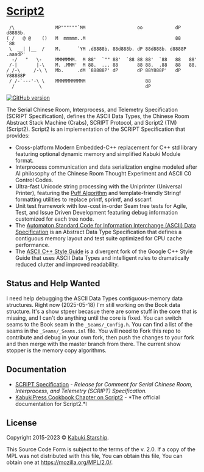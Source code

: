 # [Script2](github.com/KabukiStarship/Script2)

```AsciiArt
 /\               MP""""""`MM                   oo            dP   d8888b.
( /   @ @    ()   M  mmmmm..M                                 88       `88
 \  __| |__  /    M.      `YM .d8888b. 88d888b. dP 88d888b. d8888P .aaadP'
  -/   "   \-     MMMMMMM.  M 88'  `"" 88'  `88 88 88'  `88   88   88'
 /-|       |-\    M. .MMM'  M 88.  ... 88       88 88.  .88   88   88.
/ /-\     /-\ \   Mb.     .dM `88888P' dP       dP 88Y888P'   dP   Y88888P
 / /-`---'-\ \    MMMMMMMMMMM                      88
  /         \                                      dP
```

[![GitHub version](https://badge.fury.io/gh/KabukiStarship%2Fscript2.svg)](https://badge.fury.io/gh/KabukiStarship%2Fscript2)

The Serial Chinese Room, Interprocess, and Telemetry Specification (SCRIPT Specification), defines the ASCII Data Types, the Chinese Room Abstract Stack Machine (Crabs), SCRIPT Protocol, and Script2 (TM) (Script2). Script2 is an implementation of the SCRIPT Specification that provides:

* Cross-platform Modern Embedded-C++ replacement for C++ std library featuring optional dynamic memory and simplified Kabuki Module format.
* Interprocess communication and data serialization engine modeled after AI philosophy of the Chinese Room Thought Experiment and ASCII C0 Control Codes.
* Ultra-fast Unicode string processing with the Uniprinter (Universal Printer), featuring the [Puff Algorithm](https://github.com/KabukiStarship/Script2/wiki/Fastest-Method-to-Print-Integers-and-Floating-point-Numbers) and template-friendly Stringf formatting utilities to replace printf, sprintf, and sscanf.
* Unit test framework with low-cost in-order Seam tree tests for Agile, Test, and Issue Driven Development featuring debug information customized for each tree node.
* The [Automaton Standard Code for Information Interchange (ASCII) Data Specification](./_Spec/data/) is an Abstract Data Type Specification that defines a contiguous memory layout and test suite optimized for CPU cache performance.
* The [ASCII C++ Style Guide](./_StyleGuide/) is a divergent fork of the Google C++ Style Guide that uses ASCII Data Types and intelligent rules to dramatically reduced clutter and improved readability.

## Status and Help Wanted

I need help debugging the ASCII Data Types contiguous-memory data structures. Right now (2025-05-18) I'm still working on the Book data structure. It's a show stpeer becasue there are some stuff in the core that is missing, and I can't do anything until the core is fixed. You can switch seams to the Book seam in the `_Seams/_Config.h`. You can find a list of the seams in the `_Seams/_Seams.inl` file. You will need to Fork this repo to contribute and debug in your own fork, then push the changes to your fork and then merge with the master branch from there. The current show stopper is the memory copy algorithms.

## Documentation

* [SCRIPT Specification](./Spec/) - *Release for Comment for Serial Chinese Room, Interprocess, and Telemetry (SCRIPT) Specification.*
* [KabukiPress Cookbook Chapter on Script2](https://github.com/CookingWithCale/KabukiPressCookbook/tree/master/Script2) - *The official documentation for Script2.*l

## License

Copyright 2015-2023 © [Kabuki Starship](https://kabukistarship.com).

This Source Code Form is subject to the terms of the v. 2.0. If a copy of the MPL was not distributed with this file, You can obtain this file, You can obtain one at <https://mozilla.org/MPL/2.0/>.
